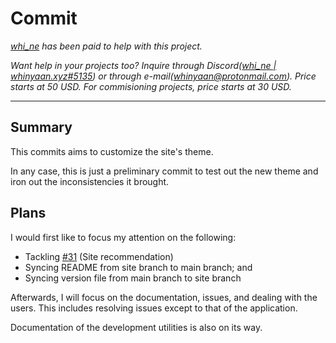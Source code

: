 <!--

Hewwoooo!

This is whi_ne's notes of her latest pull request.

whi_ne has been paid to help with this project, and thus, her pull request/s.

Want help in your projects too? Inquire through Discord (username: `whi_ne (w17e) | whinyaan.xyz#5135`, link: https://discord.com/users/867696753434951732) or through e-mail (whinyaan@protonmail.com). Price starts at 50 USD. For commisioning projects, price starts at 30 USD.

 -->

# Commit

*[whi_ne](https://github.com/whinee) has been paid to help with this project.*

*Want help in your projects too? Inquire through Discord(<a target="_blank" href="https://discord.com/users/867696753434951732">whi_ne | whinyaan.xyz#5135</a>) or through e-mail(<a target="_blank" href="mailto:whinyaan@protonmail.com">whinyaan@protonmail.com</a>). Price starts at 50 USD. For commisioning projects, price starts at 30 USD.*

---

<!--
Types of changes:
    `Added` for new features.
    `Changed` for changes in existing functionality.
    `Deprecated` for soon-to-be removed features.
    `Removed` for now removed features.
    `Fixed` for any bug fixes.
    `Security` in case of vulnerabilities.
-->

## **Summary**

This commits aims to customize the site's theme.

In any case, this is just a preliminary commit to test out the new theme and iron out the inconsistencies it brought.

## **Plans**

I would first like to focus my attention on the following:

- Tackling [#31](https://github.com/manga-g/manga-g/issues/31) (Site recommendation)
- Syncing README from site branch to main branch; and
- Syncing version file from main branch to site branch

Afterwards, I will focus on the documentation, issues, and dealing with the users. This includes resolving issues except to that of the application.

Documentation of the development utilities is also on its way.
